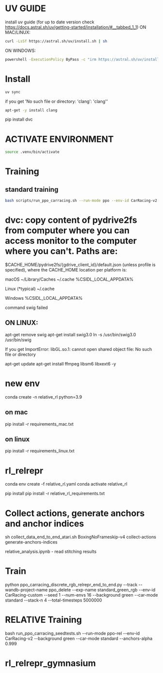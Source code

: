 # UV GUIDE
install uv guide (for up to date version check https://docs.astral.sh/uv/getting-started/installation/#__tabbed_1_1)
ON MAC/LINUX:
```bash
curl -LsSf https://astral.sh/uv/install.sh | sh
```
ON WINDOWS:
```bash
powershell -ExecutionPolicy ByPass -c "irm https://astral.sh/uv/install.ps1 | iex"
```

# Install
```bash
uv sync
```

if you get 'No such file or directory: 'clang': 'clang''
```bash
apt-get -y install clang
```

pip install dvc



# ACTIVATE ENVIRONMENT
```bash
source .venv/bin/activate
```

# Training
## standard training
```bash
bash scripts/run_ppo_carracing.sh --run-mode ppo --env-id CarRacing-v2 --background green --car-mode standard
```


# dvc: copy content of pydrive2fs from computer where you can access monitor to the computer where you can't. Paths are:
$CACHE_HOME/pydrive2fs/{gdrive_client_id}/default.json (unless profile is specified), where the CACHE_HOME location per platform is:

macOS
~/Library/Caches	~/.cache	%CSIDL_LOCAL_APPDATA%

Linux (*typical)
~/.cache

Windows
%CSIDL_LOCAL_APPDATA%



command swig failed
## ON LINUX:
apt-get remove swig
apt-get install swig3.0
ln -s /usr/bin/swig3.0 /usr/bin/swig

If you get
ImportError: libGL.so.1: cannot open shared object file: No such file or directory

apt-get update
apt-get install ffmpeg libsm6 libxext6  -y












# new env
conda create -n relative_rl python=3.9

## on mac
pip install -r requirements_mac.txt

## on linux
pip install -r requirements_linux.txt









# rl_relrepr
conda env create -f relative_rl.yaml
conda activate relative_rl

pip install pip install -r relative_rl_requirements.txt




# Collect actions, generate anchors and anchor indices
sh collect_data_end_to_end_atari.sh BoxingNoFrameskip-v4 collect-actions generate-anchors-indices


relative_analysis.ipynb - read stitching results











# Train
python ppo_carracing_discrete_rgb_relrepr_end_to_end.py --track --wandb-project-name ppo_delete --exp-name standard_green_rgb --env-id CarRacing-custom --seed 1 --num-envs 16 --background green --car-mode standard --stack-n 4 --total-timesteps 5000000


# RELATIVE Training
bash run_ppo_carracing_seedtests.sh --run-mode ppo-rel --env-id CarRacing-v2 --background green --car-mode standard --anchors-alpha 0.999


# rl_relrepr_gymnasium
